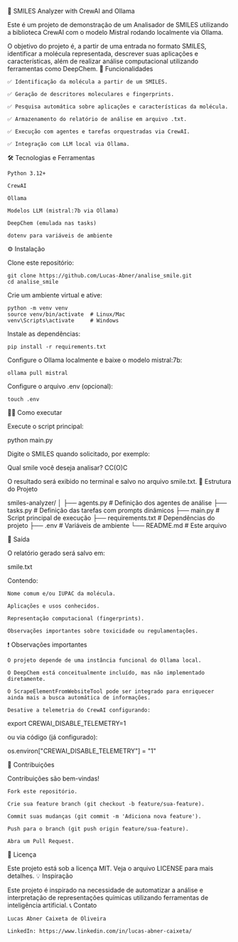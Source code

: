 🧪 SMILES Analyzer with CrewAI and Ollama

Este é um projeto de demonstração de um Analisador de SMILES utilizando a biblioteca CrewAI com o modelo Mistral rodando localmente via Ollama.

O objetivo do projeto é, a partir de uma entrada no formato SMILES, identificar a molécula representada, descrever suas aplicações e características, além de realizar análise computacional utilizando ferramentas como DeepChem.
🚀 Funcionalidades

    ✅ Identificação da molécula a partir de um SMILES.

    ✅ Geração de descritores moleculares e fingerprints.

    ✅ Pesquisa automática sobre aplicações e características da molécula.

    ✅ Armazenamento do relatório de análise em arquivo .txt.

    ✅ Execução com agentes e tarefas orquestradas via CrewAI.

    ✅ Integração com LLM local via Ollama.

🛠️ Tecnologias e Ferramentas

    Python 3.12+

    CrewAI

    Ollama

    Modelos LLM (mistral:7b via Ollama)

    DeepChem (emulada nas tasks)

    dotenv para variáveis de ambiente

⚙️ Instalação

Clone este repositório:

    git clone https://github.com/Lucas-Abner/analise_smile.git
    cd analise_smile

Crie um ambiente virtual e ative:
    
    python -m venv venv
    source venv/bin/activate  # Linux/Mac
    venv\Scripts\activate     # Windows

Instale as dependências:

    pip install -r requirements.txt

Configure o Ollama localmente e baixe o modelo mistral:7b:

    ollama pull mistral

Configure o arquivo .env (opcional):

    touch .env

🏃‍♂️ Como executar

Execute o script principal:

python main.py

Digite o SMILES quando solicitado, por exemplo:

Qual smile você deseja analisar? CC(O)C

O resultado será exibido no terminal e salvo no arquivo smile.txt.
📝 Estrutura do Projeto

smiles-analyzer/
│
├── agents.py            # Definição dos agentes de análise
├── tasks.py             # Definição das tarefas com prompts dinâmicos
├── main.py              # Script principal de execução
├── requirements.txt     # Dependências do projeto
├── .env                 # Variáveis de ambiente
└── README.md            # Este arquivo

📂 Saída

O relatório gerado será salvo em:

smile.txt

Contendo:

    Nome comum e/ou IUPAC da molécula.

    Aplicações e usos conhecidos.

    Representação computacional (fingerprints).

    Observações importantes sobre toxicidade ou regulamentações.

❗ Observações importantes

    O projeto depende de uma instância funcional do Ollama local.

    O DeepChem está conceitualmente incluído, mas não implementado diretamente.

    O ScrapeElementFromWebsiteTool pode ser integrado para enriquecer ainda mais a busca automática de informações.

    Desative a telemetria do CrewAI configurando:

export CREWAI_DISABLE_TELEMETRY=1

ou via código (já configurado):

os.environ["CREWAI_DISABLE_TELEMETRY"] = "1"

🤝 Contribuições

Contribuições são bem-vindas!

    Fork este repositório.

    Crie sua feature branch (git checkout -b feature/sua-feature).

    Commit suas mudanças (git commit -m 'Adiciona nova feature').

    Push para o branch (git push origin feature/sua-feature).

    Abra um Pull Request.

📄 Licença

Este projeto está sob a licença MIT. Veja o arquivo LICENSE para mais detalhes.
💡 Inspiração

Este projeto é inspirado na necessidade de automatizar a análise e interpretação de representações químicas utilizando ferramentas de inteligência artificial.
📞 Contato

    Lucas Abner Caixeta de Oliveira

    LinkedIn: https://www.linkedin.com/in/lucas-abner-caixeta/
